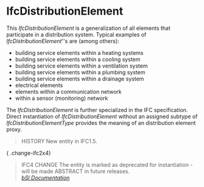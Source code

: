 IfcDistributionElement
======================
This _IfcDistributionElement_ is a generalization of all elements that
participate in a distribution system. Typical examples of
_IfcDistributionElement_''s are (among others):  
  
* building service elements within a heating systems   
* building service elements within a cooling system   
* building service elements within a ventilation system   
* building service elements within a plumbing system   
* building service elements within a drainage system   
* electrical elements   
* elements within a communication network   
* within a sensor (monitoring) network  
  
The _IfcDistributionElement_ is further specialized in the IFC specification.
Direct instantiation of _IfcDistributionElement_ without an assigned subtype
of _IfcDistributionElementType_ provides the meaning of an distribution
element proxy.  
  
> HISTORY  New entity in IFC1.5.  
  
{ .change-ifc2x4}  
> IFC4 CHANGE The entity is marked as deprecated for instantiation - will be
> made ABSTRACT in future releases.  
[ _bSI
Documentation_](https://standards.buildingsmart.org/IFC/DEV/IFC4_2/FINAL/HTML/schema/ifcproductextension/lexical/ifcdistributionelement.htm)


